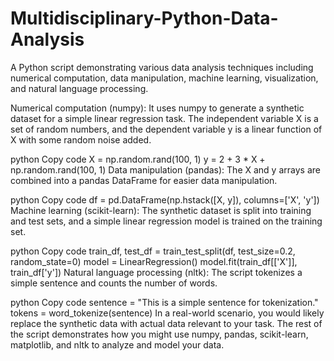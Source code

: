 # Multidisciplinary-Python-Data-Analysis
A Python script demonstrating various data analysis techniques including numerical computation, data manipulation, machine learning, visualization, and natural language processing.


Numerical computation (numpy): It uses numpy to generate a synthetic dataset for a simple linear regression task. The independent variable X is a set of random numbers, and the dependent variable y is a linear function of X with some random noise added.

python
Copy code
X = np.random.rand(100, 1)
y = 2 + 3 * X + np.random.rand(100, 1)
Data manipulation (pandas): The X and y arrays are combined into a pandas DataFrame for easier data manipulation.

python
Copy code
df = pd.DataFrame(np.hstack([X, y]), columns=['X', 'y'])
Machine learning (scikit-learn): The synthetic dataset is split into training and test sets, and a simple linear regression model is trained on the training set.

python
Copy code
train_df, test_df = train_test_split(df, test_size=0.2, random_state=0)
model = LinearRegression()
model.fit(train_df[['X']], train_df['y'])
Natural language processing (nltk): The script tokenizes a simple sentence and counts the number of words.

python
Copy code
sentence = "This is a simple sentence for tokenization."
tokens = word_tokenize(sentence)
In a real-world scenario, you would likely replace the synthetic data with actual data relevant to your task. The rest of the script demonstrates how you might use numpy, pandas, scikit-learn, matplotlib, and nltk to analyze and model your data.
